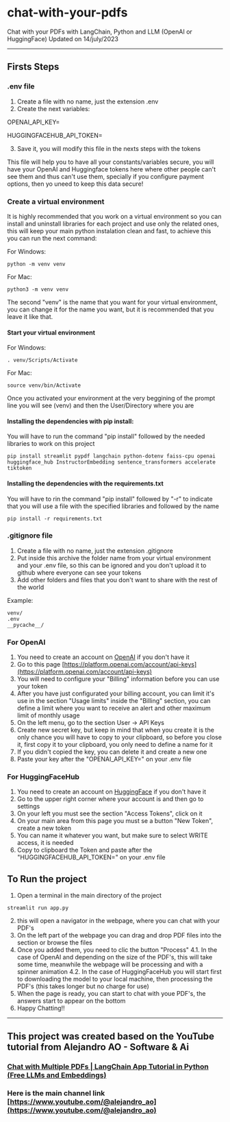 # chat-with-your-pdfs

Chat with your PDFs with LangChain, Python and LLM (OpenAI or HuggingFace) Updated on 14/july/2023

<hr>

## Firsts Steps


### .env file

1. Create a file with no name, just the extension .env
2. Create the next variables:

OPENAI_API_KEY=

HUGGINGFACEHUB_API_TOKEN=

3. Save it, you will modify this file in the nexts steps with the tokens

This file will help you to have all your constants/variables secure, you will have your OpenAI and Huggingface tokens here where other people can't see them and thus can't use them, specially if you configure payment options, then yo uneed to keep this data secure!


### Create a virtual environment

It is highly recommended that you work on a virtual environment so you can install and uninstall libraries for each project and use only the related ones, this will keep your main python instalation clean and fast, to achieve this you can run the next command:

For Windows: 
```
python -m venv venv
```

For Mac: 
```
python3 -m venv venv
```

The second "venv" is the name that you want for your virtual environment, you can change it for the name you want, but it is recommended that you leave it like that.

#### Start your virtual environment

For Windows: 
```
. venv/Scripts/Activate
```

For Mac: 
```
source venv/bin/Activate
```

Once you activated your environment at the very beggining of the prompt line you will see (venv) and then the User/Directory where you are


#### Installing the dependencies with pip install:


You will have to run the command "pip install" followed by the needed libraries to work on this project

```
pip install streamlit pypdf langchain python-dotenv faiss-cpu openai huggingface_hub InstructorEmbedding sentence_transformers accelerate tiktoken
```

#### Installing the dependencies with the requirements.txt

You will have to rin the command "pip install" followed by "-r" to indicate that you will use a file with the specified libraries and followed by the name

```
pip install -r requirements.txt
```


### .gitignore file

1. Create a file with no name, just the extension .gitignore
2. Put inside this archive the folder name from your virtual environment and your .env file, so this can be ignored and you don't upload it to github where everyone can see your tokens
3. Add other folders and files that you don't want to share with the rest of the world

Example:

```
venv/
.env
__pycache__/
```

### For OpenAI

1. You need to create an account on [OpenAI](https://platform.openai.com) if you don't have it
2. Go to this page [https://platform.openai.com/account/api-keys](https://platform.openai.com/account/api-keys)
3. You will need to configure your "Billing" information before you can use your token
4. After you have just configurated your billing account, you can limit it's use in the section "Usage limits" inside the "Billing" section, you can define a limit where you want to receive an alert and other maximum limit of monthly usage
5. On the left menu, go to the section User -> API Keys
6. Create new secret key, but keep in mind that when you create it is the only chance you will have to copy to your clipboard, so before you close it, first copy it to your clipboard, you only need to define a name for it
7. If you didn't copied the key, you can delete it and create a new one
8. Paste your key after the "OPENAI_API_KEY=" on your .env file

### For HuggingFaceHub

1. You need to create an account on [HuggingFace](https://huggingface.co) if you don't have it
2. Go to the upper right corner where your account is and then go to settings
3. On your left you must see the section "Access Tokens", click on it
4. On your main area from this page you must se a button "New Token", create a new token
5. You can name it whatever you want, but make sure to select WRITE access, it is needed
6. Copy to clipboard the Token and paste after the "HUGGINGFACEHUB_API_TOKEN=" on your .env file


## To Run the project

1. Open a terminal in the main directory of the project

```
streamlit run app.py
```

2. this will open a navigator in the webpage, where you can chat with your PDF's
3. On the left part of the webpage you can drag and drop PDF files into the section or browse the files
4. Once you added them, you need to clic the button "Process"
4.1. In the case of OpenAI and depending on the size of the PDF's, this will take some time, meanwhile the webpage will be processing and with a spinner animation
4.2. In the case of HuggingFaceHub you will start first to downloading the model to your local machine, then processing the PDF's (this takes longer but no charge for use)
5. When the page is ready, you can start to chat with youe PDF's, the answers start to appear on the bottom
6. Happy Chatting!!

<hr>

## This project was created based on the YouTube tutorial from Alejandro AO - Software & Ai

### [Chat with Multiple PDFs | LangChain App Tutorial in Python (Free LLMs and Embeddings)](https://www.youtube.com/watch?v=dXxQ0LR-3Hg)

### Here is the main channel link [https://www.youtube.com/@alejandro_ao](https://www.youtube.com/@alejandro_ao)